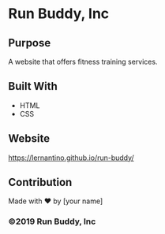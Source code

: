# Run Buddy, Inc

## Purpose
A website that offers fitness training services. 

## Built With
* HTML
* CSS


## Website
https://lernantino.github.io/run-buddy/

## Contribution
Made with ❤️ by [your name]

### ©️2019 Run Buddy, Inc 
